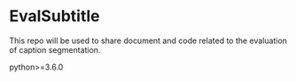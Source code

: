 # EvalSubtitle

This repo will be used to share document and code related to the evaluation of caption segmentation.


python>=3.6.0